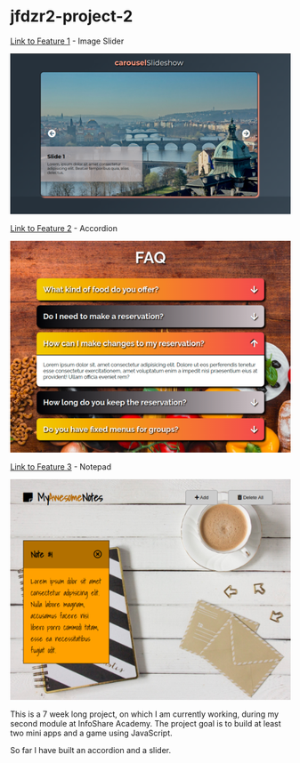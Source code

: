 

# jfdzr2-project-2

[Link to Feature 1](https://malgorzata-niemczyk.github.io/jfdzr2-project-2/Project-2/image_slider/index.html) - Image Slider

![](screenshots/img-slider.png)

[Link to Feature 2](https://malgorzata-niemczyk.github.io/jfdzr2-project-2/Project-2/accordion/index.html) - Accordion

![](screenshots/accordion.png)

[Link to Feature 3](https://malgorzata-niemczyk.github.io/jfdzr2-project-2/Project-2/notepad/index.html) - Notepad

![](screenshots/my-awesome-notes.png)

This is a 7 week long project, on which I am currently working, during my second module at InfoShare Academy. The project goal is to build at least two mini apps and a game using JavaScript.

So far I have built an accordion and a slider.
